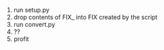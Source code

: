 1. run setup.py
2. drop contents of FIX_ into FIX created by the script
3. run convert.py
4. ??
5. profit
